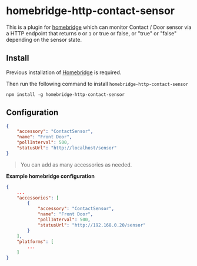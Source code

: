 # homebridge-http-contact-sensor

This is a plugin for [homebridge](https://github.com/nfarina/homebridge) which can monitor Contact / Door sensor via a HTTP endpoint that returns `0` or `1` or true or false, or "true" or "false" depending on the sensor state.

## Install

Previous installation of [Homebridge](https://github.com/nfarina/homebridge) is required.

Then run the following command to install `homebridge-http-contact-sensor`

```
npm install -g homebridge-http-contact-sensor
```

## Configuration

```json
{
    "accessory": "ContactSensor",
    "name": "Front Door",
    "pollInterval": 500,
    "statusUrl": "http://localhost/sensor"
}
```

> You can add as many accessories as needed.

**Example homebridge configuration**


```json
{
    ...
    "accessories": [
        {
            "accessory": "ContactSensor",
            "name": "Front Door",
            "pollInterval": 500,
            "statusUrl": "http://192.168.0.20/sensor"
        }
    ],
    "platforms": [
        ...
    ]
}
```

